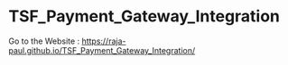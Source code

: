 ﻿# TSF_Payment_Gateway_Integration
Go to the Website : https://raja-paul.github.io/TSF_Payment_Gateway_Integration/
